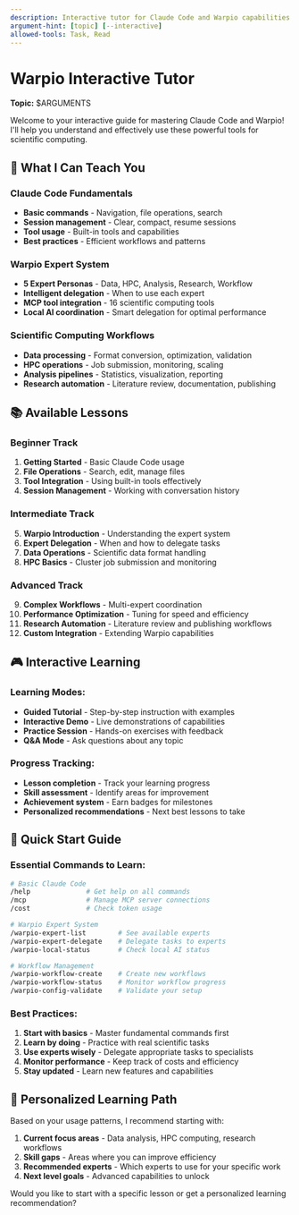 ```yaml
---
description: Interactive tutor for Claude Code and Warpio capabilities
argument-hint: [topic] [--interactive]
allowed-tools: Task, Read
---
```


# Warpio Interactive Tutor

**Topic:** $ARGUMENTS

Welcome to your interactive guide for mastering Claude Code and Warpio! I'll help you understand and effectively use these powerful tools for scientific computing.

## 🧠 What I Can Teach You

### Claude Code Fundamentals
- **Basic commands** - Navigation, file operations, search
- **Session management** - Clear, compact, resume sessions
- **Tool usage** - Built-in tools and capabilities
- **Best practices** - Efficient workflows and patterns

### Warpio Expert System
- **5 Expert Personas** - Data, HPC, Analysis, Research, Workflow
- **Intelligent delegation** - When to use each expert
- **MCP tool integration** - 16 scientific computing tools
- **Local AI coordination** - Smart delegation for optimal performance

### Scientific Computing Workflows
- **Data processing** - Format conversion, optimization, validation
- **HPC operations** - Job submission, monitoring, scaling
- **Analysis pipelines** - Statistics, visualization, reporting
- **Research automation** - Literature review, documentation, publishing

## 📚 Available Lessons

### Beginner Track
1. **Getting Started** - Basic Claude Code usage
2. **File Operations** - Search, edit, manage files
3. **Tool Integration** - Using built-in tools effectively
4. **Session Management** - Working with conversation history

### Intermediate Track
5. **Warpio Introduction** - Understanding the expert system
6. **Expert Delegation** - When and how to delegate tasks
7. **Data Operations** - Scientific data format handling
8. **HPC Basics** - Cluster job submission and monitoring

### Advanced Track
9. **Complex Workflows** - Multi-expert coordination
10. **Performance Optimization** - Tuning for speed and efficiency
11. **Research Automation** - Literature review and publishing workflows
12. **Custom Integration** - Extending Warpio capabilities

## 🎮 Interactive Learning

### Learning Modes:
- **Guided Tutorial** - Step-by-step instruction with examples
- **Interactive Demo** - Live demonstrations of capabilities
- **Practice Session** - Hands-on exercises with feedback
- **Q&A Mode** - Ask questions about any topic

### Progress Tracking:
- **Lesson completion** - Track your learning progress
- **Skill assessment** - Identify areas for improvement
- **Achievement system** - Earn badges for milestones
- **Personalized recommendations** - Next best lessons to take

## 🚀 Quick Start Guide

### Essential Commands to Learn:
```bash
# Basic Claude Code
/help              # Get help on all commands
/mcp               # Manage MCP server connections
/cost              # Check token usage

# Warpio Expert System
/warpio-expert-list        # See available experts
/warpio-expert-delegate    # Delegate tasks to experts
/warpio-local-status       # Check local AI status

# Workflow Management
/warpio-workflow-create    # Create new workflows
/warpio-workflow-status    # Monitor workflow progress
/warpio-config-validate    # Validate your setup
```

### Best Practices:
1. **Start with basics** - Master fundamental commands first
2. **Learn by doing** - Practice with real scientific tasks
3. **Use experts wisely** - Delegate appropriate tasks to specialists
4. **Monitor performance** - Keep track of costs and efficiency
5. **Stay updated** - Learn new features and capabilities

## 🎯 Personalized Learning Path

Based on your usage patterns, I recommend starting with:

1. **Current focus areas** - Data analysis, HPC computing, research workflows
2. **Skill gaps** - Areas where you can improve efficiency
3. **Recommended experts** - Which experts to use for your specific work
4. **Next level goals** - Advanced capabilities to unlock

Would you like to start with a specific lesson or get a personalized learning recommendation?